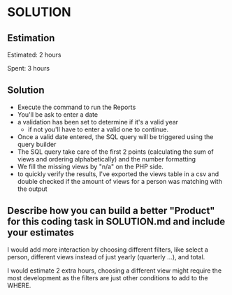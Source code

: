 SOLUTION
========

Estimation
----------
Estimated: 2 hours

Spent: 3 hours


Solution
--------
- Execute the command to run the Reports
- You'll be ask to enter a date
- a validation has been set to determine if it's a valid year
    - if not you'll have to enter a valid one to continue.
- Once a valid date entered, the SQL query will be triggered using the query builder
- The SQL query take care of the first 2 points (calculating the sum of views and ordering alphabetically) and the number formatting
- We fill the missing views by "n/a" on the PHP side.
- to quickly verify the results, I've exported the views table in a csv and double checked if the amount of views for a person was matching with the output

Describe how you can build a better "Product" for this coding task in SOLUTION.md and include your estimates
-
I would add more interaction by choosing different filters, like select a person,
different views instead of just yearly (quarterly ...), and total.

I would estimate 2 extra hours, choosing a different view might require the most development as the filters are just 
other conditions to add to the WHERE.

